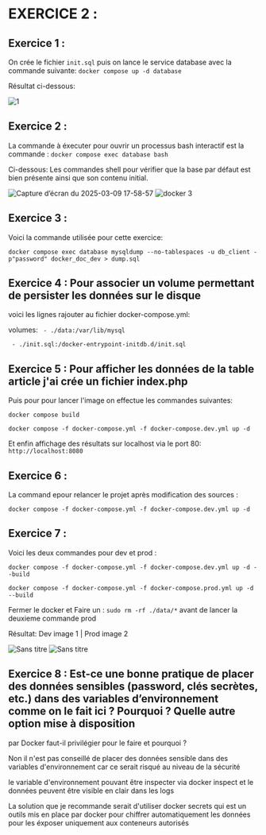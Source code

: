 # EXERCICE 2 : 


## Exercice 1 : 
On crée le fichier `init.sql` puis on lance le service database 
avec la commande suivante: `docker compose up -d database`

Résultat ci-dessous:

![1](https://github.com/user-attachments/assets/bb18b3db-6833-41aa-9216-08c40963df72)



## Exercice 2 : 
La commande à éxecuter pour ouvrir un processus bash interactif est
la commande : `docker compose exec database bash`

Ci-dessous: Les commandes shell pour vérifier que la base par défaut est bien présente ainsi
que son contenu initial.

![Capture d’écran du 2025-03-09 17-58-57](https://github.com/user-attachments/assets/50e92afb-7cc7-4753-8a76-841ae2d81200)
![docker 3](https://github.com/user-attachments/assets/bae0d632-17b3-42de-bb2c-e627a3ccd675)


## Exercice 3 : 
Voici la commande utilisée pour cette exercice: 

`docker compose exec database mysqldump --no-tablespaces -u db_client -p"password" docker_doc_dev > dump.sql`


## Exercice 4 : Pour associer un volume permettant de persister les données sur le disque 
voici les lignes rajouter au fichier docker-compose.yml:

volumes:
    `  - ./data:/var/lib/mysql `
    
     - ./init.sql:/docker-entrypoint-initdb.d/init.sql



## Exercice 5 : Pour afficher les données de la table article j'ai crée un fichier index.php

Puis pour pour lancer l'image on effectue les commandes suivantes: 

`docker compose build`

`docker compose -f docker-compose.yml -f docker-compose.dev.yml up -d`

Et enfin affichage des résultats sur localhost via le port 80:
`http://localhost:8080`



## Exercice 6 : 
La command epour relancer le projet après modification des sources :

`docker compose -f docker-compose.yml -f docker-compose.dev.yml up -d`

## Exercice 7 :
Voici les deux commandes pour dev et prod : 

`docker compose -f docker-compose.yml -f docker-compose.dev.yml up -d --build`

`docker compose -f docker-compose.yml -f docker-compose.prod.yml up -d --build`

Fermer le docker et Faire un : `sudo rm -rf ./data/*` avant de lancer la deuxieme commande prod

Résultat: Dev image 1 | Prod image 2 

![Sans titre](https://github.com/user-attachments/assets/fea78887-8082-47d4-a82b-df75ab63ebde)
![Sans titre](https://github.com/user-attachments/assets/b18ec578-abdb-4073-9bb9-3a3134a5b92b)


## Exercice 8 : Est-ce une bonne pratique de placer des données sensibles (password, clés secrètes, etc.) dans des variables d’environnement comme on le fait ici ? Pourquoi ? Quelle autre option mise à disposition
par Docker faut-il privilégier pour le faire et pourquoi ?


Non il n'est pas conseillé de placer des données sensible dans des variables d'environnement 
car ce serait risqué au niveau de la sécurité 

le variable d'environnement pouvant être inspecter via docker inspect
et le données peuvent être visible en clair dans les logs 

La solution que je recommande serait d'utiliser docker secrets qui est un outils mis en place par docker pour chiffrer automatiquement les données pour les éxposer uniquement aux conteneurs autorisés 






